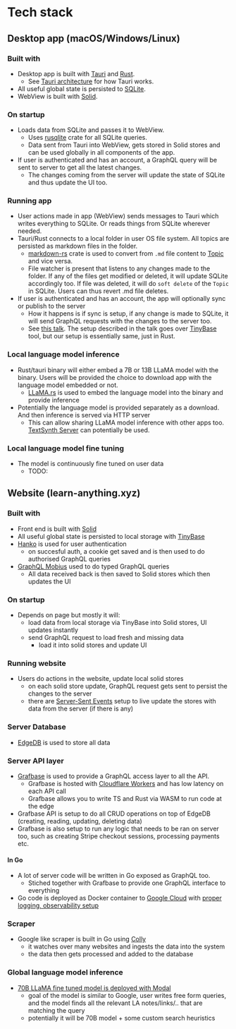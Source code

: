 # Tech stack

## Desktop app (macOS/Windows/Linux)

### Built with

- Desktop app is built with [Tauri](https://tauri.app/) and [Rust](https://www.rust-lang.org).
  - See [Tauri architecture](https://tauri.app/v1/references/architecture/) for how Tauri works.
- All useful global state is persisted to [SQLite](https://www.sqlite.org/index.html).
- WebView is built with [Solid](https://www.solidjs.com/).

### On startup

- Loads data from SQLite and passes it to WebView.
  - Uses [rusqlite](https://github.com/rusqlite/rusqlite) crate for all SQLite queries.
  - Data sent from Tauri into WebView, gets stored in Solid stores and can be used globally in all components of the app.
- If user is authenticated and has an account, a GraphQL query will be sent to server to get all the latest changes.
  - The changes coming from the server will update the state of SQLite and thus update the UI too.

### Running app

- User actions made in app (WebView) sends messages to Tauri which writes everything to SQLite. Or reads things from SQLite wherever needed.
- Tauri/Rust connects to a local folder in user OS file system. All topics are persisted as markdown files in the folder.
  - [markdown-rs](https://github.com/wooorm/markdown-rs) crate is used to convert from `.md` file content to [Topic](topic.md) and vice versa.
  - File watcher is present that listens to any changes made to the folder. If any of the files get modified or deleted, it will update SQLite accordingly too. If file was deleted, it will do `soft delete` of the `Topic` in SQLite. Users can thus revert .md file deletes.
- If user is authenticated and has an account, the app will optionally sync or publish to the server
  - How it happens is if sync is setup, if any change is made to SQLite, it will send GraphQL requests with the changes to the server too.
  - See [this talk](https://www.youtube.com/watch?v=35Q8B3uq9Us&t=1015s). The setup described in the talk goes over [TinyBase](https://tinybase.org/) tool, but our setup is essentially same, just in Rust.

### Local language model inference

- Rust/tauri binary will either embed a 7B or 13B LLaMA model with the binary. Users will be provided the choice to download app with the language model embedded or not.
  - [LLaMA.rs](https://news.ycombinator.com/item?id=35171527) is used to embed the language model into the binary and provide inference
- Potentially the language model is provided separately as a download. And then inference is served via HTTP server
  - This can allow sharing LLaMA model inference with other apps too. [TextSynth Server](https://bellard.org/ts_server/) can potentially be used.

### Local language model fine tuning

- The model is continuously fine tuned on user data
  - TODO:

## Website (learn-anything.xyz)

### Built with

- Front end is built with [Solid](https://www.solidjs.com/)
- All useful global state is persisted to local storage with [TinyBase](https://tinybase.org/)
- [Hanko](https://www.hanko.io/) is used for user authentication
  - on succesful auth, a cookie get saved and is then used to do authorised GraphQL queries
- [GraphQL Mobius](https://github.com/SaltyAom/mobius) used to do typed GraphQL queries
  - All data received back is then saved to Solid stores which then updates the UI

### On startup

- Depends on page but mostly it will:
  - load data from local storage via TinyBase into Solid stores, UI updates instantly
  - send GraphQL request to load fresh and missing data
    - load it into solid stores and update UI

### Running website

- Users do actions in the website, update local solid stores
  - on each solid store update, GraphQL request gets sent to persist the changes to the server
  - there are [Server-Sent Events](https://grafbase.com/blog/building-realtime-apps-with-server-sent-events-and-graphql) setup to live update the stores with data from the server (if there is any)

### Server Database

- [EdgeDB](https://www.edgedb.com/) is used to store all data

### Server API layer

- [Grafbase](https://grafbase.com/) is used to provide a GraphQL access layer to all the API.
  - Grafbase is hosted with [Cloudflare Workers](https://workers.cloudflare.com/) and has low latency on each API call
  - Grafbase allows you to write TS and Rust via WASM to run code at the edge
- Grafbase API is setup to do all CRUD operations on top of EdgeDB (creating, reading, updating, deleting data)
- Grafbase is also setup to run any logic that needs to be ran on server too, such as creating Stripe checkout sessions, processing payments etc.

#### In Go

- A lot of server code will be written in Go exposed as GraphQL too.
  - Stiched together with Grafbase to provide one GraphQL interface to everything
- Go code is deployed as Docker container to [Google Cloud](https://cloud.google.com) with [proper logging, observability setup](https://twitter.com/nicoritschel/status/1690505240582422528?s=20)

### Scraper

- Google like scraper is built in Go using [Colly](https://github.com/gocolly/colly)
  - it watches over many websites and ingests the data into the system
  - the data then gets processed and added to the database

### Global language model inference

- [70B LLaMA fine tuned model is deployed with Modal](https://modal.com/docs/guide/ex/vllm_inference)
  - goal of the model is similar to Google, user writes free form queries, and the model finds all the relevant LA notes/links/.. that are matching the query
  - potentially it will be 70B model + some custom search heuristics
